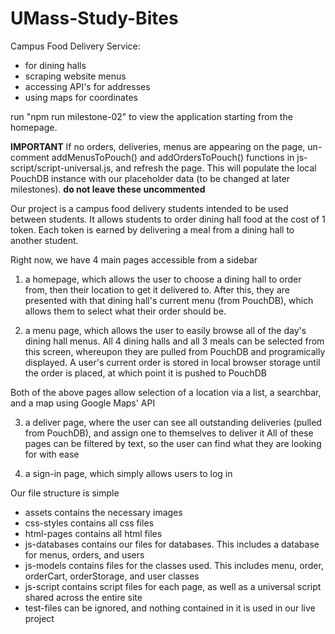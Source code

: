 # UMass-Study-Bites
Campus Food Delivery Service:
- for dining halls
- scraping website menus
- accessing API's for addresses
- using maps for coordinates

run "npm run milestone-02" to view the application starting from the homepage.

**IMPORTANT**
If no orders, deliveries, menus are appearing on the page, un-comment addMenusToPouch() and addOrdersToPouch() functions in js-script/script-universal.js, and refresh the page. This will populate the local PouchDB instance with our placeholder data (to be changed at later milestones). **do not leave these uncommented**


Our project is a campus food delivery students intended to be used between students. It allows students to order dining hall food at the cost of 1 token. Each token is earned by delivering a meal from a dining hall to another student.

Right now, we have 4 main pages accessible from a sidebar
1) a homepage, which allows the user to choose a dining hall to order from, then their location to get it delivered to.
After this, they are presented with that dining hall's current menu (from PouchDB), which allows them to select what their order should be.

2) a menu page, which allows the user to easily browse all of the day's dining hall menus. All 4 dining halls and all 3 meals can be selected from this screen, whereupon they are pulled from PouchDB and programically displayed.
A user's current order is stored in local browser storage until the order is placed, at which point it is pushed to PouchDB

Both of the above pages allow selection of a location via a list, a searchbar, and a map using Google Maps' API

3) a deliver page, where the user can see all outstanding deliveries (pulled from PouchDB), and assign one to themselves to deliver it
All of these pages can be filtered by text, so the user can find what they are looking for with ease

4) a sign-in page, which simply allows users to log in

Our file structure is simple
- assets contains the necessary images
- css-styles contains all css files
- html-pages contains all html files
- js-databases contains our files for databases. This includes a database for menus, orders, and users
- js-models contains files for the classes used. This includes menu, order, orderCart, orderStorage, and user classes
- js-script contains script files for each page, as well as a universal script shared across the entire site
- test-files can be ignored, and nothing contained in it is used in our live project